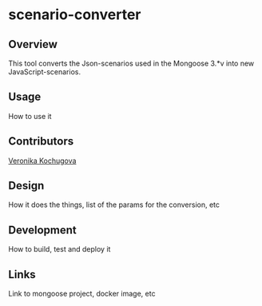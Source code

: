 # scenario-converter
## Overview
This tool converts the Json-scenarios used in the Mongoose 3.*v into new JavaScript-scenarios.
## Usage
How to use it
## Contributors
[Veronika Kochugova](https://github.com/veronikaKochugova)
## Design
How it does the things, list of the params for the conversion, etc
## Development
How to build, test and deploy it
## Links
Link to mongoose project, docker image, etc
